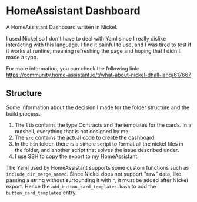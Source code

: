 # HomeAssistant Dashboard

A HomeAssistant Dashboard written in Nickel.

I used Nickel so I don't have to deal with Yaml since I really dislike interacting with this language. I find it painful to use, and I was tired to test if it works at runtine, meaning refreshing the page and hoping that I didn't made a typo.

For more information, you can check the following link: https://community.home-assistant.io/t/what-about-nickel-dhall-lang/617667


## Structure

Some information about the decision I made for the folder structure and the build process.

1. The `lib` contains the type Contracts and the templates for the cards. In a nutshell, everything that is not designed by me.
2. The `src` contains the actual code to create the dashboard.
3. In the `bin` folder, there is a simple script to format all the nickel files in the folder, and another script that solves the issue described under.
4. I use SSH to copy the export to my HomeAssistant.

The Yaml used by HomeAssistant supports some custom functions such as `include_dir_merge_named`. 
Since Nickel does not support "raw" data, like passing a string without surrounding it with `"`, it must be added after Nickel export.
Hence the `add_button_card_templates.bash` to add the `button_card_templates` entry.